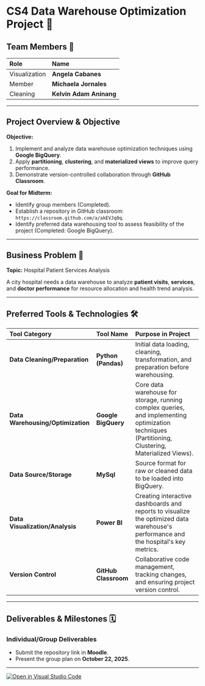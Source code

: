 # CS4 Data Warehouse Optimization Project 🚀

## Team Members 👥

| Role | Name |
| :--- | :--- |
| Visualization | **Angela Cabanes** |
| Member | **Michaela Jornales** |
| Cleaning | **Kelvin Adam Aninang** |

***

## Project Overview & Objective

**Objective:**
1. Implement and analyze data warehouse optimization techniques using **Google BigQuery**.
2. Apply **partitioning**, **clustering**, and **materialized views** to improve query performance.
3. Demonstrate version-controlled collaboration through **GitHub Classroom**.

**Goal for Midterm:**
* Identify group members (Completed).
* Establish a repository in GitHub classroom: `https://classroom.github.com/a/akEVJq0q`.
* Identify preferred data warehousing tool to assess feasibility of the project (Completed: Google BigQuery).

***

## Business Problem 🏥

**Topic:** Hospital Patient Services Analysis

A city hospital needs a data warehouse to analyze **patient visits**, **services**, and **doctor performance** for resource allocation and health trend analysis.

***

## Preferred Tools & Technologies 🛠️

| Tool Category | Tool Name | Purpose in Project |
| :--- | :--- | :--- |
| **Data Cleaning/Preparation** | **Python (Pandas)** | Initial data loading, cleaning, transformation, and preparation before warehousing. |
| **Data Warehousing/Optimization** | **Google BigQuery** | Core data warehouse for storage, running complex queries, and implementing optimization techniques (Partitioning, Clustering, Materialized Views). |
| **Data Source/Storage** | **MySql** | Source format for raw or cleaned data to be loaded into BigQuery. |
| **Data Visualization/Analysis** | **Power BI** | Creating interactive dashboards and reports to visualize the optimized data warehouse's performance and the hospital's key metrics. |
| **Version Control** | **GitHub Classroom** | Collaborative code management, tracking changes, and ensuring project version control. |

***

## Deliverables & Milestones 🗓️

### Individual/Group Deliverables
* Submit the repository link in **Moodle**.
* Present the group plan on **October 22, 2025**.

---

[![Open in Visual Studio Code](https://classroom.github.com/assets/open-in-vscode-2e0aaae1b6195c2367325f4f02e2d04e9abb55f0b24a779b69b11b9e10269abc.svg)](https://classroom.github.com/online_ide?assignment_repo_id=21090485&assignment_repo_type=AssignmentRepo)
